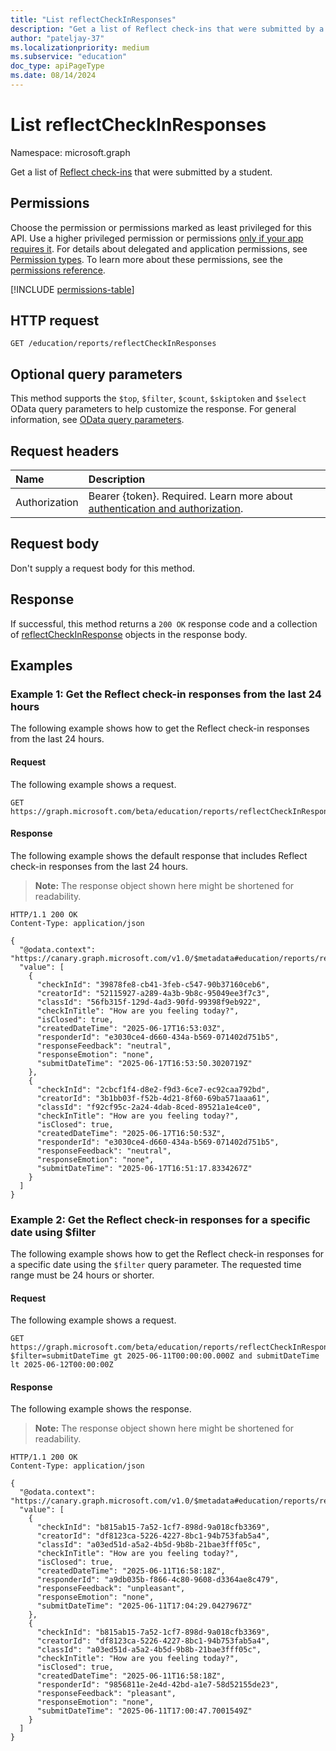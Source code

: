 ```yaml
---
title: "List reflectCheckInResponses"
description: "Get a list of Reflect check-ins that were submitted by a student."
author: "pateljay-37"
ms.localizationpriority: medium
ms.subservice: "education"
doc_type: apiPageType
ms.date: 08/14/2024
---
```


# List reflectCheckInResponses

Namespace: microsoft.graph

Get a list of [Reflect check-ins](../resources/reflectcheckinresponse.md) that were submitted by a student.

## Permissions

Choose the permission or permissions marked as least privileged for this API. Use a higher privileged permission or permissions [only if your app requires it](/graph/permissions-overview#best-practices-for-using-microsoft-graph-permissions). For details about delegated and application permissions, see [Permission types](/graph/permissions-overview#permission-types). To learn more about these permissions, see the [permissions reference](/graph/permissions-reference).

<!-- {
    "blockType": "permissions",
    "name": "reportsroot-list-reflectcheckinresponses-permissions"
}
-->
[!INCLUDE [permissions-table](../includes/permissions/reportsroot-list-reflectcheckinresponses-permissions.md)]

## HTTP request

<!-- {
  "blockType": "ignored"
}
-->
``` http
GET /education/reports/reflectCheckInResponses
```

## Optional query parameters

This method supports the `$top`, `$filter`, `$count`, `$skiptoken` and `$select` OData query parameters to help customize the response. For general information, see [OData query parameters](/graph/query-parameters).

## Request headers

|Name|Description|
|:---|:---|
|Authorization|Bearer {token}. Required. Learn more about [authentication and authorization](/graph/auth/auth-concepts).|

## Request body

Don't supply a request body for this method.

## Response

If successful, this method returns a `200 OK` response code and a collection of [reflectCheckInResponse](../resources/reflectcheckinresponse.md) objects in the response body.

## Examples

### Example 1: Get the Reflect check-in responses from the last 24 hours

The following example shows how to get the Reflect check-in responses from the last 24 hours.

#### Request

The following example shows a request.

<!-- {
  "blockType": "request",
  "name": "get_reflectCheckinResponses_1"
}
-->
``` http
GET https://graph.microsoft.com/beta/education/reports/reflectCheckInResponses
```

#### Response

The following example shows the default response that includes Reflect check-in responses from the last 24 hours.

>**Note:** The response object shown here might be shortened for readability.
<!-- {
  "blockType": "response",
  "truncated": true,
  "@odata.type": "Collection(microsoft.graph.reflectCheckInResponse)"
}
-->
``` http
HTTP/1.1 200 OK
Content-Type: application/json

{
  "@odata.context": "https://canary.graph.microsoft.com/v1.0/$metadata#education/reports/reflectCheckInResponses",
  "value": [
    {
      "checkInId": "39878fe8-cb41-3feb-c547-90b37160ceb6",
      "creatorId": "52115927-a289-4a3b-9b8c-95049ee3f7c3",
      "classId": "56fb315f-129d-4ad3-90fd-99398f9eb922",
      "checkInTitle": "How are you feeling today?",
      "isClosed": true,
      "createdDateTime": "2025-06-17T16:53:03Z",
      "responderId": "e3030ce4-d660-434a-b569-071402d751b5",
      "responseFeedback": "neutral",
      "responseEmotion": "none",
      "submitDateTime": "2025-06-17T16:53:50.3020719Z"
    },
    {
      "checkInId": "2cbcf1f4-d8e2-f9d3-6ce7-ec92caa792bd",
      "creatorId": "3b1bb03f-f52b-4d21-8f60-69ba571aaa61",
      "classId": "f92cf95c-2a24-4dab-8ced-89521a1e4ce0",
      "checkInTitle": "How are you feeling today?",
      "isClosed": true,
      "createdDateTime": "2025-06-17T16:50:53Z",
      "responderId": "e3030ce4-d660-434a-b569-071402d751b5",
      "responseFeedback": "neutral",
      "responseEmotion": "none",
      "submitDateTime": "2025-06-17T16:51:17.8334267Z"
    }
  ]
}
```

### Example 2: Get the Reflect check-in responses for a specific date using $filter

The following example shows how to get the Reflect check-in responses for a specific date using the `$filter` query parameter. The requested time range must be 24 hours or shorter.

#### Request

The following example shows a request.

<!-- {
  "blockType": "request",
  "name": "get_reflectCheckinResponses_2"
}
-->
``` http
GET https://graph.microsoft.com/beta/education/reports/reflectCheckInResponses?$filter=submitDateTime gt 2025-06-11T00:00:00.000Z and submitDateTime lt 2025-06-12T00:00:00Z
```

#### Response

The following example shows the response.

>**Note:** The response object shown here might be shortened for readability.
<!-- {
  "blockType": "response",
  "truncated": true,
  "@odata.type": "Collection(microsoft.graph.reflectCheckInResponse)",
}
-->
``` http
HTTP/1.1 200 OK
Content-Type: application/json

{
  "@odata.context": "https://canary.graph.microsoft.com/v1.0/$metadata#education/reports/reflectCheckInResponses",
  "value": [
    {
      "checkInId": "b815ab15-7a52-1cf7-898d-9a018cfb3369",
      "creatorId": "df8123ca-5226-4227-8bc1-94b753fab5a4",
      "classId": "a03ed51d-a5a2-4b5d-9b8b-21bae3fff05c",
      "checkInTitle": "How are you feeling today?",
      "isClosed": true,
      "createdDateTime": "2025-06-11T16:58:18Z",
      "responderId": "a9db035b-f866-4c80-9608-d3364ae8c479",
      "responseFeedback": "unpleasant",
      "responseEmotion": "none",
      "submitDateTime": "2025-06-11T17:04:29.0427967Z"
    },
    {
      "checkInId": "b815ab15-7a52-1cf7-898d-9a018cfb3369",
      "creatorId": "df8123ca-5226-4227-8bc1-94b753fab5a4",
      "classId": "a03ed51d-a5a2-4b5d-9b8b-21bae3fff05c",
      "checkInTitle": "How are you feeling today?",
      "isClosed": true,
      "createdDateTime": "2025-06-11T16:58:18Z",
      "responderId": "9856811e-2e4d-42bd-a1e7-58d52155de23",
      "responseFeedback": "pleasant",
      "responseEmotion": "none",
      "submitDateTime": "2025-06-11T17:00:47.7001549Z"
    }
  ]
}
```
